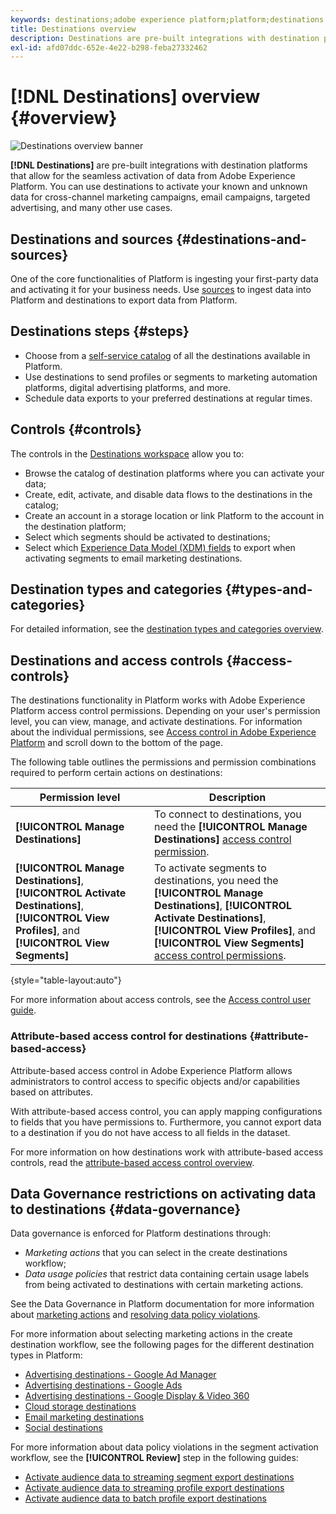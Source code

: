 ```yaml
---
keywords: destinations;adobe experience platform;platform;destinations overview;activate data;activate;
title: Destinations overview
description: Destinations are pre-built integrations with destination platforms that allow for the seamless activation of data from Adobe Experience Platform. You can use Destinations in the Adobe Experience Platform to activate your known and unknown data for cross-channel marketing campaigns, email campaigns, targeted advertising, and many other use cases.
exl-id: afd07ddc-652e-4e22-b298-feba27332462
---
```

# [!DNL Destinations] overview {#overview}

![Destinations overview banner](./assets/overview/destinations-overview-banner.png)

**[!DNL Destinations]** are pre-built integrations with destination platforms that allow for the seamless activation of data from Adobe Experience Platform. You can use destinations to activate your known and unknown data for cross-channel marketing campaigns, email campaigns, targeted advertising, and many other use cases.

## Destinations and sources {#destinations-and-sources}

One of the core functionalities of Platform is ingesting your first-party data and activating it for your business needs. Use [sources](../sources/home.md) to ingest data into Platform and destinations to export data from Platform. 

## Destinations steps {#steps}

* Choose from a [self-service catalog](./catalog/overview.md) of all the destinations available in Platform.
* Use destinations to send profiles or segments to marketing automation platforms, digital advertising platforms, and more.
* Schedule data exports to your preferred destinations at regular times.

## Controls {#controls}

The controls in the [Destinations workspace](./ui/destinations-workspace.md) allow you to:

* Browse the catalog of destination platforms where you can activate your data;
* Create, edit, activate, and disable data flows to the destinations in the catalog;
* Create an account in a storage location or link Platform to the account in the destination platform;
* Select which segments should be activated to destinations;
* Select which [Experience Data Model (XDM) fields](../xdm/home.md) to export when activating segments to email marketing destinations.

## Destination types and categories {#types-and-categories}

For detailed information, see the [destination types and categories overview](./destination-types.md).

## Destinations and access controls {#access-controls}

The destinations functionality in Platform works with Adobe Experience Platform access control permissions. Depending on your user's permission level, you can view, manage, and activate destinations. For information about the individual permissions, see [Access control in Adobe Experience Platform](../access-control/home.md) and scroll down to the bottom of the page.

The following table outlines the permissions and permission combinations required to perform certain actions on destinations:

| Permission level | Description |
| ---- | ----|
| **[!UICONTROL Manage Destinations]** | To connect to destinations, you need the **[!UICONTROL Manage Destinations]** [access control permission](/help/access-control/home.md#permissions). |
| **[!UICONTROL Manage Destinations]**, **[!UICONTROL Activate Destinations]**, **[!UICONTROL View Profiles]**, and **[!UICONTROL View Segments]** | To activate segments to destinations, you need the **[!UICONTROL Manage Destinations]**, **[!UICONTROL Activate Destinations]**, **[!UICONTROL View Profiles]**, and **[!UICONTROL View Segments]** [access control permissions](/help/access-control/home.md#permissions). |

{style="table-layout:auto"}

For more information about access controls, see the [Access control user guide](../access-control/ui/overview.md).

### Attribute-based access control for destinations {#attribute-based-access}

Attribute-based access control in Adobe Experience Platform allows administrators to control access to specific objects and/or capabilities based on attributes. 

With attribute-based access control, you can apply mapping configurations to fields that you have permissions to. Furthermore, you cannot export data to a destination if you do not have access to all fields in the dataset.

For more information on how destinations work with attribute-based access controls, read the [attribute-based access control overview](../access-control/abac/overview.md#destinations).

## Data Governance restrictions on activating data to destinations {#data-governance}

Data governance is enforced for Platform destinations through:

* *Marketing actions* that you can select in the create destinations workflow;
* *Data usage policies* that restrict data containing certain usage labels from being activated to destinations with certain marketing actions.
  
See the Data Governance in Platform documentation for more information about [marketing actions](../data-governance/policies/overview.md) and [resolving data policy violations](../data-governance/enforcement/auto-enforcement.md).

For more information about selecting marketing actions in the create destination workflow, see the following pages for the different destination types in Platform:

* [Advertising destinations - Google Ad Manager ](./catalog/advertising/google-ad-manager.md)
* [Advertising destinations - Google Ads](./catalog/advertising/google-ads-destination.md)
* [Advertising destinations - Google Display & Video 360 ](./catalog/advertising/google-dv360.md)
* [Cloud storage destinations](./catalog/cloud-storage/overview.md)
* [Email marketing destinations](./catalog/email-marketing/overview.md)
* [Social destinations](./catalog/social/overview.md)

For more information about data policy violations in the segment activation workflow, see the **[!UICONTROL Review]** step in the following guides:

* [Activate audience data to streaming segment export destinations](./ui/activate-segment-streaming-destinations.md#review)
* [Activate audience data to streaming profile export destinations](./ui/activate-streaming-profile-destinations.md#review)
* [Activate audience data to batch profile export destinations](./ui/activate-batch-profile-destinations.md#review)
